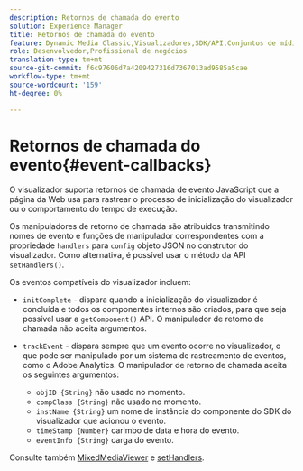```yaml
---
description: Retornos de chamada do evento
solution: Experience Manager
title: Retornos de chamada do evento
feature: Dynamic Media Classic,Visualizadores,SDK/API,Conjuntos de mídias mistas
role: Desenvolvedor,Profissional de negócios
translation-type: tm+mt
source-git-commit: f6c97606d7a4209427316d7367013ad9585a5cae
workflow-type: tm+mt
source-wordcount: '159'
ht-degree: 0%

---
```



# Retornos de chamada do evento{#event-callbacks}

O visualizador suporta retornos de chamada de evento JavaScript que a página da Web usa para rastrear o processo de inicialização do visualizador ou o comportamento do tempo de execução.

Os manipuladores de retorno de chamada são atribuídos transmitindo nomes de evento e funções de manipulador correspondentes com a propriedade `handlers` para `config` objeto JSON no construtor do visualizador. Como alternativa, é possível usar o método da API `setHandlers()`.

Os eventos compatíveis do visualizador incluem:

* `initComplete` - dispara quando a inicialização do visualizador é concluída e todos os componentes internos são criados, para que seja possível usar a  `getComponent()` API. O manipulador de retorno de chamada não aceita argumentos.

* `trackEvent` - dispara sempre que um evento ocorre no visualizador, o que pode ser manipulado por um sistema de rastreamento de eventos, como o Adobe Analytics. O manipulador de retorno de chamada aceita os seguintes argumentos:

   * `objID {String}` não usado no momento.
   * `compClass {String}` não usado no momento.
   * `instName {String}` um nome de instância do componente do SDK do visualizador que acionou o evento.
   * `timeStamp {Number}` carimbo de data e hora do evento.
   * `eventInfo {String}` carga do evento.

Consulte também [MixedMediaViewer](../../c-html5-s7-aem-asset-viewers/c-html5-mixedmedia-viewer-about/c-html5-mixedmedia-viewer-javascriptapiref/r-html5-mixedmedia-javascriptapiref-mixedmediaviewer.md#reference-59b70dd7b58c43059bd85e3295441195) e [setHandlers](../../c-html5-s7-aem-asset-viewers/c-html5-mixedmedia-viewer-about/c-html5-mixedmedia-viewer-javascriptapiref/r-html5-mixedmedia-javascriptapiref-sethandlers.md#reference-09523cf4f448400b83f7906688368bf3).
